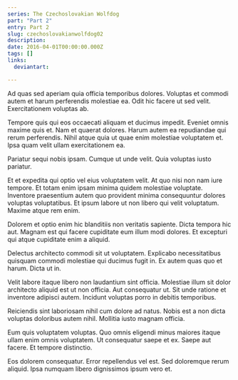 ```yaml
---
series: The Czechoslovakian Wolfdog
part: "Part 2"
entry: Part 2
slug: czechoslovakianwolfdog02
description:
date: 2016-04-01T00:00:00.000Z
tags: []
links:
  deviantart:

---
```


Ad quas sed aperiam quia officia temporibus dolores. Voluptas et commodi autem et harum perferendis molestiae ea. Odit hic facere ut sed velit. Exercitationem voluptas ab.

Tempore quis qui eos occaecati aliquam et ducimus impedit. Eveniet omnis maxime quis et. Nam et quaerat dolores. Harum autem ea repudiandae qui rerum perferendis. Nihil atque quia ut quae enim molestiae voluptatem et. Ipsa quam velit ullam exercitationem ea.

Pariatur sequi nobis ipsam. Cumque ut unde velit. Quia voluptas iusto pariatur.

Et et expedita qui optio vel eius voluptatem velit. At quo nisi non nam iure tempore. Et totam enim ipsam minima quidem molestiae voluptate. Inventore praesentium autem quo provident minima consequuntur dolores voluptas voluptatibus. Et ipsum labore ut non libero qui velit voluptatum. Maxime atque rem enim.

Dolorem et optio enim hic blanditiis non veritatis sapiente. Dicta tempora hic aut. Magnam est qui facere cupiditate eum illum modi dolores. Et excepturi qui atque cupiditate enim a aliquid.

Delectus architecto commodi sit ut voluptatem. Explicabo necessitatibus quisquam commodi molestiae qui ducimus fugit in. Ex autem quas quo et harum. Dicta ut in.

Velit labore itaque libero non laudantium sint officia. Molestiae illum sit dolor architecto aliquid est ut non officia. Aut consequatur ut. Sit unde ratione et inventore adipisci autem. Incidunt voluptas porro in debitis temporibus.

Reiciendis sint laboriosam nihil cum dolore ad natus. Nobis est a non dicta voluptas doloribus autem nihil. Mollitia iusto magnam officia.

Eum quis voluptatem voluptas. Quo omnis eligendi minus maiores itaque ullam enim omnis voluptatem. Ut consequatur saepe et ex. Saepe aut facere. Et tempore distinctio.

Eos dolorem consequatur. Error repellendus vel est. Sed doloremque rerum aliquid. Ipsa numquam libero dignissimos ipsum vero et.
